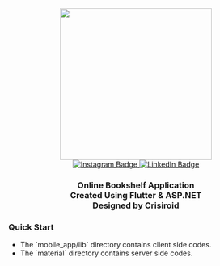 <div id="header" align="center">
  <img src="https://media.giphy.com/media/ZVik7pBtu9dNS/giphy.gif" width="300"/>
</div>

<div id="badges" align="center">
	<a href="https://www.instagram.com/trloneloa/">
  	<img src="https://img.shields.io/badge/Instagram-red?style=for-the-badge&logo=instagram&logoColor=white" alt="Instagram Badge"/>
	</a>
	<a href="https://www.linkedin.com/in/amir-sajjad-hp-4371351b6/">
	<img src="https://img.shields.io/badge/LinkedIn-blue?style=for-the-badge&logo=linkedin&logoColor=white" alt="LinkedIn Badge"/>
	</a>
</div>

<h3 align="center">
  Online Bookshelf Application<br/>
  Created Using Flutter & ASP.NET<br/>
  Designed by Crisiroid<br/>
</h3>
<h3>
  Quick Start
</h3>

<ul>
	<li>The `mobile_app/lib` directory contains client side codes. </li>
	<li>The `material` directory contains server side codes.</li>
</ul>

